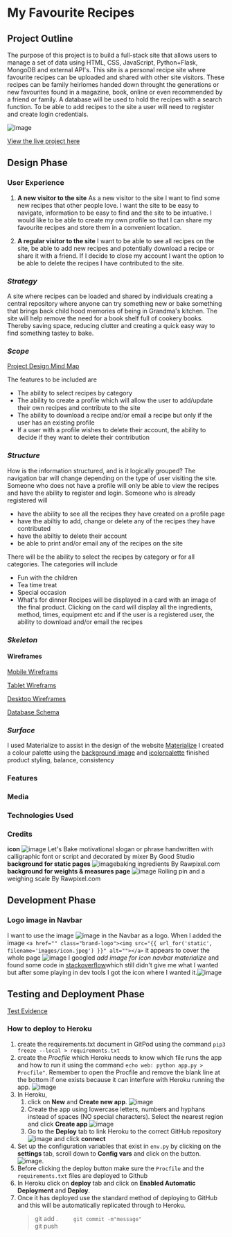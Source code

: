 # My Favourite Recipes

## Project Outline
The purpose of this project is to build a full-stack site that allows users to manage a set of data using HTML, CSS, JavaScript, Python+Flask, MongoDB and external API's. This site is a personal recipe site where favourite recipes can be uploaded and shared with other site visitors. These recipes can be family heirlomes handed down throught the generations or new favourites found in a magazine, book, online or even recommended by a friend or family. A database will be used to hold the recipes with a search function. To be able to add recipes to the site a user will need to register and create login credentials.

 ![image](https://github.com/SiobhanBaines/MS3-My-Favourite-Recipes/ami_responsivedesign.png)

[View the live project here](https://siobhanbaines.github.io/MS3-My-Favourite-Recipes/)
## Design Phase
### User Experience
1. **A new visitor to the site**
As a new visitor to the site I want to find some new recipes that other people love. I want the site to be easy to navigate, information to be easy to find and the site to be intuative. I would like to be able to create my own profile so that I can share my favourite recipes and store them in a convenient location.

2. **A regular visitor to the site**
I want to be able to see all recipes on the site, be able to add new recipes and potentially download a recipe or share it with a friend. If I decide to close my account I want the option to be able to delete the recipes I have contributed to the site.

### *Strategy*
A site where recipes can be loaded and shared by individuals creating a central repository where anyone can try something new or bake something that brings back child hood memories of being in Grandma's kitchen. The site will help remove the need for a book shelf full of cookery books. Thereby saving space, reducing clutter and creating a quick easy way to find something tastey to bake.

### *Scope*
[Project Design Mind Map](https://github.com/SiobhanBaines/MS3-My-Favourite-Recipes/blob/9f177456735fc658c3f85831a10604892c91f5da/documentation_files/recipes_mindmap.jpg)

The features to be included are
* The ability to select recipes by category
* The ability to create a profile which will allow the user to add/update their own recipes and contribute to the site
* The ability to download a recipe and/or email a recipe but only if the user has an existing profile
* If a user with a profile wishes to delete their account, the ability to decide if they want to delete their contribution

### *Structure*
How is the information structured, and is it logically grouped?
The navigation bar will change depending on the type of user visiting the site. 
Someone who does not have a profile will only be able to view the recipes and have the ability to register and login.
Someone who is already registered will 
* have the ability to see all the recipes they have created on a profile page
* have the abiltiy to add, change or delete any of the recipes they have contributed 
* have the abiltiy to delete their account 
* be able to print and/or email any of the recipes on the site

There will be the ability to select the recipes by category or for all categories. 
The categories will include 
* Fun with the children
* Tea time treat
* Special occasion
* What's for dinner
Recipes will be displayed in a card with an image of the final product. Clicking on the card will display all the ingredients, method, times, equipment etc and if the user is a registered user, the ability to download and/or email the recipes


### *Skeleton*
#### Wireframes
[Mobile Wireframs](https://github.com/SiobhanBaines/MS3-My-Favourite-Recipes/blob/9f177456735fc658c3f85831a10604892c91f5da/documentation_files/mobile.pdf)

[Tablet Wireframs](https://github.com/SiobhanBaines/MS3-My-Favourite-Recipes/blob/9f177456735fc658c3f85831a10604892c91f5da/documentation_files/tablet.pdf)

[Desktop Wireframes](https://github.com/SiobhanBaines/MS3-My-Favourite-Recipes/blob/9f177456735fc658c3f85831a10604892c91f5da/documentation_files/desktop.pdf)

[Database Schema](https://github.com/SiobhanBaines/MS3-My-Favourite-Recipes/blob/2bdec29915a3584ea1cab3a8fb8fda801c5596a0/documentation_files/recipe_db.png)
### *Surface*
I used Materialize to assist in the design of the website [Materialize](https://materializecss.com/)
I created a colour palette using the [background image](https://github.com/SiobhanBaines/MS3-My-Favourite-Recipes/blob/45776b725d8040182b7cc2d0b5f8311cd1807e4f/static/images/background.jpeg) and [icolorpalette](https://icolorpalette.com/)
finished product
styling, balance, consistency

### Features

### Media

### Technologies Used

### Credits
**icon**
![image](https://stock.adobe.com/uk/search/free?load_type=search&native_visual_search=&similar_content_id=&is_recent_search=&search_type=autosuggest&k=baking&acp=0&aco=baking&asset_id=273670969&content_id=273670969) Let's Bake motivational slogan or phrase handwritten with calligraphic font or script and decorated by mixer
By Good Studio 
**background for static pages**
![image](https://stock.adobe.com/uk/search/free?load_type=search&native_visual_search=&similar_content_id=&is_recent_search=&search_type=autosuggest&k=baking&acp=0&aco=baking&asset_id=178084081)baking ingredients
By Rawpixel.com
**background for weights & measures page**
![image](https://stock.adobe.com/uk/search/free?filters%5Bcontent_type%3Aphoto%5D=1&filters%5Bcontent_type%3Aillustration%5D=1&filters%5Bcontent_type%3Azip_vector%5D=1&filters%5Bfree_collection%5D=1&filters%5Bcontent_type%3Aimage%5D=1&filters%5Borientation%5D=vertical&k=baking&order=relevance&safe_search=1&search_type=filter-select&get_facets=1&asset_id=247706319) Rolling pin and a weighing scale
By Rawpixel.com

## Development Phase
### Logo image in Navbar
I want to use the image ![image](https://github.com/SiobhanBaines/MS3-My-Favourite-Recipes/blob/45776b725d8040182b7cc2d0b5f8311cd1807e4f/static/images/icon.jpeg) in the Navbar as a logo. When I added the image `<a href="" class="brand-logo"><img src="{{ url_for('static', filename='images/icon.jpeg') }}" alt=""></a>` it appears to cover the whole page ![image](https://github.com/SiobhanBaines/MS3-My-Favourite-Recipes/blob/45776b725d8040182b7cc2d0b5f8311cd1807e4f/documentation_files/images/navbarlogo.png) I googled *add image for icon navbar materialize* and found some code in [stackoverflow](https://stackoverflow.com/questions/51412303/materializecss-navbar-logo-image-position)which still didn't give me what I wanted but after some playing in dev tools I got the icon where I wanted it.![image](https://github.com/SiobhanBaines/MS3-My-Favourite-Recipes/blob/45776b725d8040182b7cc2d0b5f8311cd1807e4f/documentation_files/images/aftericon.PNG)
 

## Testing and Deployment Phase

[Test Evidence]()

### How to deploy to Heroku
1. create the requirements.txt document in GitPod using the command `pip3 freeze --local > requirements.txt`
2. create the *Procfile* which Heroku needs to know which file runs the app and how to run it using the command `echo web: python app.py > Procfile"`. Remember to open the Procfile and remove the blank line at the bottom if one exists because it can interfere with Heroku running the app.
![image](https://github.com/SiobhanBaines/MS3-My-Favourite-Recipes/blob/master/documentation_files/images/blank_line.png)
3. In Heroku, 
    1. click on **New** and **Create new app**. 
    ![image](https://github.com/SiobhanBaines/MS3-My-Favourite-Recipes/blob/master/documentation_files/images/create_new_app.png)
    2. Create the app using lowercase letters, numbers and hyphans instead of spaces (NO special characters). Select the nearest region and click **Create app**
    ![image](https://github.com/SiobhanBaines/MS3-My-Favourite-Recipes/blob/master/documentation_files/images/create_new_app_details.png)
    3. Go to the **Deploy** tab to link Heroku to the correct GitHub repository
    ![image](https://github.com/SiobhanBaines/MS3-My-Favourite-Recipes/blob/master/documentation_files/images/link_heroku_to_github_repo.png) and click **connect**
4. Set up the configuration variables that exist in `env.py` by clicking on the **settings** tab, scroll down to **Config vars** and click on the button.
![image](https://github.com/SiobhanBaines/MS3-My-Favourite-Recipes/blob/master/documentation_files/images/config_vars.png).
5. Before clicking the deploy button make sure the `Procfile` and the `requirements.txt` files are deployed to Github
6. In Heroku click on **deploy** tab and click on **Enabled Automatic Deployment** and **Deploy**. 
7. Once it has deployed use the standard method of deploying to GitHub and this will be automatically replicated through to Heroku. 
    >git add .`    
    >git commit -m"message"`   
    >git push
    







